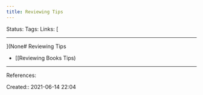 ```yaml
---
title: Reviewing Tips
---
```

Status:
Tags: 
Links: [
___
](None# Reviewing Tips
- [[Reviewing Books Tips)
___
References:

Created:: 2021-06-14 22:04